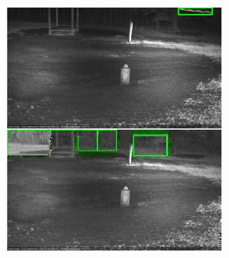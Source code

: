 ![20200520-030119-033125](in2/20200520/20200520-030119-033125_0_.jpg)
![20200520-033131-040137](in2/20200520/20200520-033131-040137_0_.jpg)
